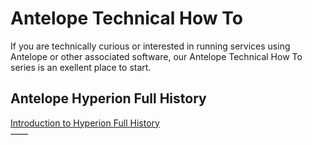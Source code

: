 # Antelope Technical How To
If you are technically curious or interested in running services using Antelope or other associated software, our Antelope Technical How To series is an exellent place to start.

## Antelope Hyperion Full History
<p align="left">
  <a href="https://github.com/eosphere/Antelope-Technical-How-To/blob/main/articles/hyperion/intro-to-hyperion-full-history.md">Introduction to Hyperion Full History</a>
  <br/>
  ——
